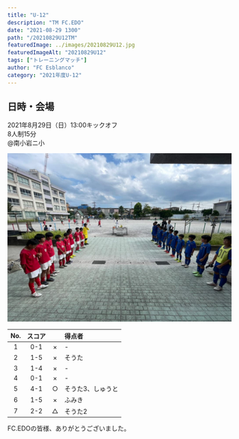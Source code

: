 ```yaml
---
title: "U-12"
description: "TM FC.EDO"
date: "2021-08-29 1300"
path: "/20210829U12TM"
featuredImage: ../images/20210829U12.jpg
featuredImageAlt: "20210829U12"
tags: ["トレーニングマッチ"]
author: "FC Esblanco"
category: "2021年度U-12"
---
```


## 日時・会場

2021年8月29日（日）13:00キックオフ<br>
8人制15分<br>
@南小岩ニ小

![202108291U12](../images/20210829U12B.jpg "U12TM")


| No.| スコア |   | 得点者  |
|:--:|:------:|:-:|:--------|
| 1  | 0-1 |× |- |
| 2  | 1-5 |× |そうた |
| 3  | 1-4 |× |-  |
| 4  | 0-1 |× |-  |
| 5  | 4-1 |○ |そうた3、しゅうと  |
| 6  | 1-5 |× |ふみき  |
| 7  | 2-2 |△ |そうた2  |

FC.EDOの皆様、ありがとうございました。

